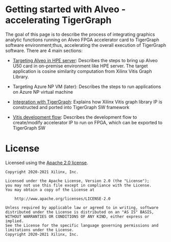 # Getting started with Alveo - accelerating TigerGraph

The goal of this page is to describe the process of integrating graphics analytic functions running on Alveo FPGA accelerator card to TigerGraph software environment;thus, accelerating the overall execution of TigerGraph software. There are 4 main sections:


- [Targeting Alveo in HPE server](targeting_alveo.md): 
Describes the steps to bring up Alveo U50 card in on-premise environment like HPE server.  The target application is cosine similarity computation from Xilinx Vitis Graph Library.  

- Targeting Azure NP VM (later): 
Describes the steps to run applications on Azure NP virtual machine

- [Integration with TigerGraph](integrate_TG.md):
Explains how Xilinx Vitis graph library IP is constructed and ported into TigerGraph SW framework

- [Vitis development flow](vitis_dev_flow.md): 
Describes the development flow to create/modify accelerator IP to run on FPGA, which can be exported to TigerGraph SW

# License

Licensed using the [Apache 2.0 license](https://www.apache.org/licenses/LICENSE-2.0).

    Copyright 2020-2021 Xilinx, Inc.
    
    Licensed under the Apache License, Version 2.0 (the "License");
    you may not use this file except in compliance with the License.
    You may obtain a copy of the License at
    
        http://www.apache.org/licenses/LICENSE-2.0
    
    Unless required by applicable law or agreed to in writing, software
    distributed under the License is distributed on an "AS IS" BASIS,
    WITHOUT WARRANTIES OR CONDITIONS OF ANY KIND, either express or implied.
    See the License for the specific language governing permissions and
    limitations under the License.
    Copyright 2020-2021 Xilinx, Inc.
